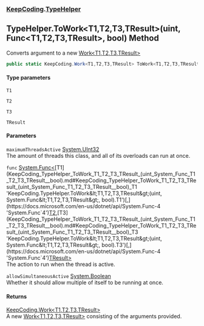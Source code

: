 ### [KeepCoding](KeepCoding.md 'KeepCoding').[TypeHelper](KeepCoding_TypeHelper.md 'KeepCoding.TypeHelper')
## TypeHelper.ToWork&lt;T1,T2,T3,TResult&gt;(uint, Func&lt;T1,T2,T3,TResult&gt;, bool) Method
Converts argument to a new [Work&lt;T1,T2,T3,TResult&gt;](KeepCoding_Work_T1_T2_T3_TResult_.md 'KeepCoding.Work&lt;T1,T2,T3,TResult&gt;')
```csharp
public static KeepCoding.Work<T1,T2,T3,TResult> ToWork<T1,T2,T3,TResult>(this uint maximumThreadsActive, System.Func<T1,T2,T3,TResult> func, bool allowSimultaneousActive=false);
```
#### Type parameters
<a name='KeepCoding_TypeHelper_ToWork_T1_T2_T3_TResult_(uint_System_Func_T1_T2_T3_TResult__bool)_T1'></a>
`T1`  
  
<a name='KeepCoding_TypeHelper_ToWork_T1_T2_T3_TResult_(uint_System_Func_T1_T2_T3_TResult__bool)_T2'></a>
`T2`  
  
<a name='KeepCoding_TypeHelper_ToWork_T1_T2_T3_TResult_(uint_System_Func_T1_T2_T3_TResult__bool)_T3'></a>
`T3`  
  
<a name='KeepCoding_TypeHelper_ToWork_T1_T2_T3_TResult_(uint_System_Func_T1_T2_T3_TResult__bool)_TResult'></a>
`TResult`  
  
#### Parameters
<a name='KeepCoding_TypeHelper_ToWork_T1_T2_T3_TResult_(uint_System_Func_T1_T2_T3_TResult__bool)_maximumThreadsActive'></a>
`maximumThreadsActive` [System.UInt32](https://docs.microsoft.com/en-us/dotnet/api/System.UInt32 'System.UInt32')  
The amount of threads this class, and all of its overloads can run at once.
  
<a name='KeepCoding_TypeHelper_ToWork_T1_T2_T3_TResult_(uint_System_Func_T1_T2_T3_TResult__bool)_func'></a>
`func` [System.Func&lt;](https://docs.microsoft.com/en-us/dotnet/api/System.Func-4 'System.Func`4')[T1](KeepCoding_TypeHelper_ToWork_T1_T2_T3_TResult_(uint_System_Func_T1_T2_T3_TResult__bool).md#KeepCoding_TypeHelper_ToWork_T1_T2_T3_TResult_(uint_System_Func_T1_T2_T3_TResult__bool)_T1 'KeepCoding.TypeHelper.ToWork&lt;T1,T2,T3,TResult&gt;(uint, System.Func&lt;T1,T2,T3,TResult&gt;, bool).T1')[,](https://docs.microsoft.com/en-us/dotnet/api/System.Func-4 'System.Func`4')[T2](KeepCoding_TypeHelper_ToWork_T1_T2_T3_TResult_(uint_System_Func_T1_T2_T3_TResult__bool).md#KeepCoding_TypeHelper_ToWork_T1_T2_T3_TResult_(uint_System_Func_T1_T2_T3_TResult__bool)_T2 'KeepCoding.TypeHelper.ToWork&lt;T1,T2,T3,TResult&gt;(uint, System.Func&lt;T1,T2,T3,TResult&gt;, bool).T2')[,](https://docs.microsoft.com/en-us/dotnet/api/System.Func-4 'System.Func`4')[T3](KeepCoding_TypeHelper_ToWork_T1_T2_T3_TResult_(uint_System_Func_T1_T2_T3_TResult__bool).md#KeepCoding_TypeHelper_ToWork_T1_T2_T3_TResult_(uint_System_Func_T1_T2_T3_TResult__bool)_T3 'KeepCoding.TypeHelper.ToWork&lt;T1,T2,T3,TResult&gt;(uint, System.Func&lt;T1,T2,T3,TResult&gt;, bool).T3')[,](https://docs.microsoft.com/en-us/dotnet/api/System.Func-4 'System.Func`4')[TResult](KeepCoding_TypeHelper_ToWork_T1_T2_T3_TResult_(uint_System_Func_T1_T2_T3_TResult__bool).md#KeepCoding_TypeHelper_ToWork_T1_T2_T3_TResult_(uint_System_Func_T1_T2_T3_TResult__bool)_TResult 'KeepCoding.TypeHelper.ToWork&lt;T1,T2,T3,TResult&gt;(uint, System.Func&lt;T1,T2,T3,TResult&gt;, bool).TResult')[&gt;](https://docs.microsoft.com/en-us/dotnet/api/System.Func-4 'System.Func`4')  
The action to run when the thread is active.
  
<a name='KeepCoding_TypeHelper_ToWork_T1_T2_T3_TResult_(uint_System_Func_T1_T2_T3_TResult__bool)_allowSimultaneousActive'></a>
`allowSimultaneousActive` [System.Boolean](https://docs.microsoft.com/en-us/dotnet/api/System.Boolean 'System.Boolean')  
Whether it should allow multiple of itself to be running at once.
  
#### Returns
[KeepCoding.Work&lt;](KeepCoding_Work_T1_T2_T3_TResult_.md 'KeepCoding.Work&lt;T1,T2,T3,TResult&gt;')[T1](KeepCoding_TypeHelper_ToWork_T1_T2_T3_TResult_(uint_System_Func_T1_T2_T3_TResult__bool).md#KeepCoding_TypeHelper_ToWork_T1_T2_T3_TResult_(uint_System_Func_T1_T2_T3_TResult__bool)_T1 'KeepCoding.TypeHelper.ToWork&lt;T1,T2,T3,TResult&gt;(uint, System.Func&lt;T1,T2,T3,TResult&gt;, bool).T1')[,](KeepCoding_Work_T1_T2_T3_TResult_.md 'KeepCoding.Work&lt;T1,T2,T3,TResult&gt;')[T2](KeepCoding_TypeHelper_ToWork_T1_T2_T3_TResult_(uint_System_Func_T1_T2_T3_TResult__bool).md#KeepCoding_TypeHelper_ToWork_T1_T2_T3_TResult_(uint_System_Func_T1_T2_T3_TResult__bool)_T2 'KeepCoding.TypeHelper.ToWork&lt;T1,T2,T3,TResult&gt;(uint, System.Func&lt;T1,T2,T3,TResult&gt;, bool).T2')[,](KeepCoding_Work_T1_T2_T3_TResult_.md 'KeepCoding.Work&lt;T1,T2,T3,TResult&gt;')[T3](KeepCoding_TypeHelper_ToWork_T1_T2_T3_TResult_(uint_System_Func_T1_T2_T3_TResult__bool).md#KeepCoding_TypeHelper_ToWork_T1_T2_T3_TResult_(uint_System_Func_T1_T2_T3_TResult__bool)_T3 'KeepCoding.TypeHelper.ToWork&lt;T1,T2,T3,TResult&gt;(uint, System.Func&lt;T1,T2,T3,TResult&gt;, bool).T3')[,](KeepCoding_Work_T1_T2_T3_TResult_.md 'KeepCoding.Work&lt;T1,T2,T3,TResult&gt;')[TResult](KeepCoding_TypeHelper_ToWork_T1_T2_T3_TResult_(uint_System_Func_T1_T2_T3_TResult__bool).md#KeepCoding_TypeHelper_ToWork_T1_T2_T3_TResult_(uint_System_Func_T1_T2_T3_TResult__bool)_TResult 'KeepCoding.TypeHelper.ToWork&lt;T1,T2,T3,TResult&gt;(uint, System.Func&lt;T1,T2,T3,TResult&gt;, bool).TResult')[&gt;](KeepCoding_Work_T1_T2_T3_TResult_.md 'KeepCoding.Work&lt;T1,T2,T3,TResult&gt;')  
A new [Work&lt;T1,T2,T3,TResult&gt;](KeepCoding_Work_T1_T2_T3_TResult_.md 'KeepCoding.Work&lt;T1,T2,T3,TResult&gt;') consisting of the arguments provided.
